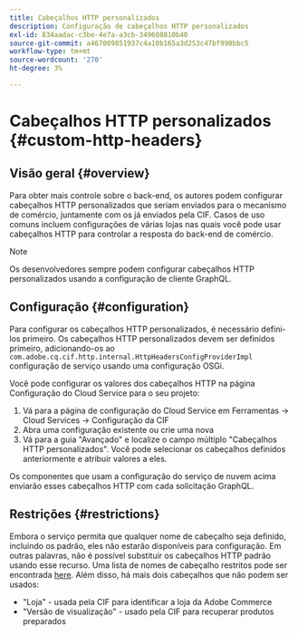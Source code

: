 ```yaml
---
title: Cabeçalhos HTTP personalizados
description: Configuração de cabeçalhos HTTP personalizados
exl-id: 834aadac-c3be-4e7a-a3cb-349608810b40
source-git-commit: a467009851937c4a10b165a3d253c47bf990bbc5
workflow-type: tm+mt
source-wordcount: '270'
ht-degree: 3%

---
```


# Cabeçalhos HTTP personalizados {#custom-http-headers}

## Visão geral {#overview}

Para obter mais controle sobre o back-end, os autores podem configurar cabeçalhos HTTP personalizados que seriam enviados para o mecanismo de comércio, juntamente com os já enviados pela CIF. Casos de uso comuns incluem configurações de várias lojas nas quais você pode usar cabeçalhos HTTP para controlar a resposta do back-end de comércio.

>[!NOTE]
>
>Os desenvolvedores sempre podem configurar cabeçalhos HTTP personalizados usando a configuração de cliente GraphQL.

## Configuração {#configuration}

Para configurar os cabeçalhos HTTP personalizados, é necessário defini-los primeiro. Os cabeçalhos HTTP personalizados devem ser definidos primeiro, adicionando-os ao `com.adobe.cq.cif.http.internal.HttpHeadersConfigProviderImpl` configuração de serviço usando uma configuração OSGi.

Você pode configurar os valores dos cabeçalhos HTTP na página Configuração do Cloud Service para o seu projeto:

1. Vá para a página de configuração do Cloud Service em Ferramentas -> Cloud Services -> Configuração da CIF
1. Abra uma configuração existente ou crie uma nova
1. Vá para a guia &quot;Avançado&quot; e localize o campo múltiplo &quot;Cabeçalhos HTTP personalizados&quot;. Você pode selecionar os cabeçalhos definidos anteriormente e atribuir valores a eles.

Os componentes que usam a configuração do serviço de nuvem acima enviarão esses cabeçalhos HTTP com cada solicitação GraphQL.

## Restrições {#restrictions}

Embora o serviço permita que qualquer nome de cabeçalho seja definido, incluindo os padrão, eles não estarão disponíveis para configuração. Em outras palavras, não é possível substituir os cabeçalhos HTTP padrão usando esse recurso. Uma lista de nomes de cabeçalho restritos pode ser encontrada [here](https://developer.mozilla.org/en-US/docs/Web/HTTP/Headers). Além disso, há mais dois cabeçalhos que não podem ser usados:

* &quot;Loja&quot; - usada pela CIF para identificar a loja da Adobe Commerce
* &quot;Versão de visualização&quot; - usado pela CIF para recuperar produtos preparados
